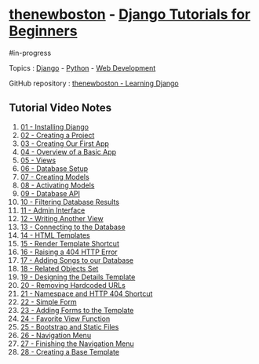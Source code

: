 # [thenewboston](thenewboston.md) - [Django Tutorials for Beginners](https://www.youtube.com/playlist?list=PL6gx4Cwl9DGBlmzzFcLgDhKTTfNLfX1IK)

#in-progress

Topics : [Django](../../Django.md) - [Python](../../Python.md) - [Web Development](../../Web%20Development.md)

GitHub repository : [thenewboston - Learning Django](https://github.com/matt2ology/django-thenewboston)

## Tutorial Video Notes

1. [01 - Installing Django](01%20-%20Installing%20Django.md)
2. [02 - Creating a Project](02%20-%20Creating%20a%20Project.md)
3. [03 - Creating Our First App](03%20-%20Creating%20Our%20First%20App.md)
4. [04 - Overview of a Basic App](04%20-%20Overview%20of%20a%20Basic%20App.md)
5. [05 - Views](05%20-%20Views.md)
6. [06 - Database Setup](06%20-%20Database%20Setup.md)
7. [07 - Creating Models](07%20-%20Creating%20Models.md)
8. [08 - Activating Models](08%20-%20Activating%20Models.md)
9. [09 - Database API](09%20-%20Database%20API.md)
10. [10 - Filtering Database Results](10%20-%20Filtering%20Database%20Results.md)
11. [11 - Admin Interface](11%20-%20Admin%20Interface.md)
12. [12 - Writing Another View](12%20-%20Writing%20Another%20View.md)
13. [13 - Connecting to the Database](13%20-%20Connecting%20to%20the%20Database.md)
14. [14 - HTML Templates](14%20-%20HTML%20Templates.md)
15. [15 - Render Template Shortcut](15%20-%20Render%20Template%20Shortcut.md)
16. [16 - Raising a 404 HTTP Error](16%20-%20Raising%20a%20404%20HTTP%20Error.md)
17. [17 - Adding Songs to our Database](17%20-%20Adding%20Songs%20to%20our%20Database.md)
18. [18 - Related Objects Set](18%20-%20Related%20Objects%20Set.md)
19. [19 - Designing the Details Template](19%20-%20Designing%20the%20Details%20Template.md)
20. [20 - Removing Hardcoded URLs](20%20-%20Removing%20Hardcoded%20URLs.md)
21. [21 - Namespace and HTTP 404 Shortcut](21%20-%20Namespace%20and%20HTTP%20404%20Shortcut.md)
22. [22 - Simple Form](22%20-%20Simple%20Form.md)
23. [23 - Adding Forms to the Template](23%20-%20Adding%20Forms%20to%20the%20Template.md)
24. [24 - Favorite View Function](24%20-%20Favorite%20View%20Function.md)
25. [25 - Bootstrap and Static Files](25%20-%20Bootstrap%20and%20Static%20Files.md)
26. [26 - Navigation Menu](26%20-%20Navigation%20Menu.md)
27. [27 - Finishing the Navigation Menu](27%20-%20Finishing%20the%20Navigation%20Menu.md)
28. [28 - Creating a Base Template](28%20-%20Creating%20a%20Base%20Template.md)
